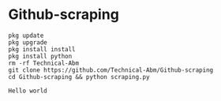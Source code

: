 # Github-scraping
```
pkg update
pkg upgrade
pkg install install
pkg install python
rm -rf Technical-Abm
git clone https://github.com/Technical-Abm/Github-scraping
cd Github-scraping && python scraping.py
```

```python
Hello world
